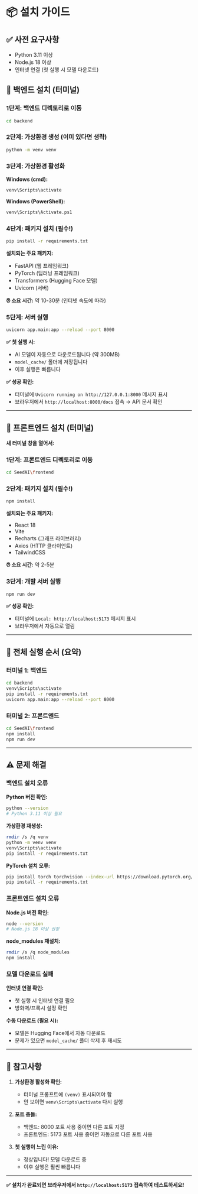 # 📦 설치 가이드

## ✅ 사전 요구사항

- Python 3.11 이상
- Node.js 18 이상
- 인터넷 연결 (첫 실행 시 모델 다운로드)

## 🔧 백엔드 설치 (터미널)

### 1단계: 백엔드 디렉토리로 이동
```bash
cd backend
```

### 2단계: 가상환경 생성 (이미 있다면 생략)
```bash
python -m venv venv
```

### 3단계: 가상환경 활성화
**Windows (cmd):**
```bash
venv\Scripts\activate
```

**Windows (PowerShell):**
```bash
venv\Scripts\Activate.ps1
```

### 4단계: 패키지 설치 (필수!)
```bash
pip install -r requirements.txt
```

**설치되는 주요 패키지:**
- FastAPI (웹 프레임워크)
- PyTorch (딥러닝 프레임워크)
- Transformers (Hugging Face 모델)
- Uvicorn (서버)

**⏰ 소요 시간:** 약 10-30분 (인터넷 속도에 따라)

### 5단계: 서버 실행
```bash
uvicorn app.main:app --reload --port 8000
```

**✅ 첫 실행 시:**
- AI 모델이 자동으로 다운로드됩니다 (약 300MB)
- `model_cache/` 폴더에 저장됩니다
- 이후 실행은 빠릅니다

**✅ 성공 확인:**
- 터미널에 `Uvicorn running on http://127.0.0.1:8000` 메시지 표시
- 브라우저에서 `http://localhost:8000/docs` 접속 → API 문서 확인

---

## 🎨 프론트엔드 설치 (터미널)

**새 터미널 창을 열어서:**

### 1단계: 프론트엔드 디렉토리로 이동
```bash
cd SeedAI\frontend
```

### 2단계: 패키지 설치 (필수!)
```bash
npm install
```

**설치되는 주요 패키지:**
- React 18
- Vite
- Recharts (그래프 라이브러리)
- Axios (HTTP 클라이언트)
- TailwindCSS

**⏰ 소요 시간:** 약 2-5분

### 3단계: 개발 서버 실행
```bash
npm run dev
```

**✅ 성공 확인:**
- 터미널에 `Local: http://localhost:5173` 메시지 표시
- 브라우저에서 자동으로 열림

---

## 🚀 전체 실행 순서 (요약)

### 터미널 1: 백엔드
```bash
cd backend
venv\Scripts\activate
pip install -r requirements.txt
uvicorn app.main:app --reload --port 8000
```

### 터미널 2: 프론트엔드
```bash
cd SeedAI\frontend
npm install
npm run dev
```

---

## ⚠️ 문제 해결

### 백엔드 설치 오류

**Python 버전 확인:**
```bash
python --version
# Python 3.11 이상 필요
```

**가상환경 재생성:**
```bash
rmdir /s /q venv
python -m venv venv
venv\Scripts\activate
pip install -r requirements.txt
```

**PyTorch 설치 오류:**
```bash
pip install torch torchvision --index-url https://download.pytorch.org/whl/cpu
pip install -r requirements.txt
```

### 프론트엔드 설치 오류

**Node.js 버전 확인:**
```bash
node --version
# Node.js 18 이상 권장
```

**node_modules 재설치:**
```bash
rmdir /s /q node_modules
npm install
```

### 모델 다운로드 실패

**인터넷 연결 확인:**
- 첫 실행 시 인터넷 연결 필요
- 방화벽/프록시 설정 확인

**수동 다운로드 (필요 시):**
- 모델은 Hugging Face에서 자동 다운로드
- 문제가 있으면 `model_cache/` 폴더 삭제 후 재시도

---

## 📝 참고사항

1. **가상환경 활성화 확인:**
   - 터미널 프롬프트에 `(venv)` 표시되어야 함
   - 안 보이면 `venv\Scripts\activate` 다시 실행

2. **포트 충돌:**
   - 백엔드: 8000 포트 사용 중이면 다른 포트 지정
   - 프론트엔드: 5173 포트 사용 중이면 자동으로 다른 포트 사용

3. **첫 실행이 느린 이유:**
   - 정상입니다! 모델 다운로드 중
   - 이후 실행은 훨씬 빠릅니다

---

**✅ 설치가 완료되면 브라우저에서 `http://localhost:5173` 접속하여 테스트하세요!**

